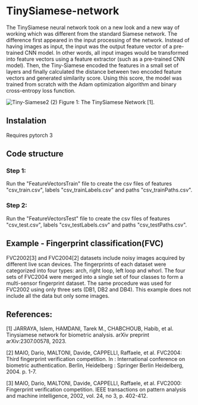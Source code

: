 # TinySiamese-network
The TinySiamese neural network took on a new look and a new way of working which was different from the standard Siamese network. The difference first appeared in the input processing of the network. 
Instead of having images as input, the input was the output feature vector of a pre-trained CNN model. In other words, all input images would be transformed into feature vectors using a feature extractor (such as a pre-trained CNN model).
Then, the Tiny-Siamese encoded the features in a small set of layers and finally calculated the distance between two encoded feature vectors and generated similarity score. Using this score, the model was trained from scratch with the Adam optimization algorithm and binary cross-entropy loss function.

![Tiny-Siamese2 (2)](https://github.com/Islem-Jarraya/TinySiamese-network/assets/79153028/d3774b70-9163-4e1b-9b98-b45a046b1135)
Figure 1: The TinySiamese Network [1].

## Instalation
Requires pytorch 3

## Code structure
### Step 1:
  Run the "FeatureVectorsTrain" file to create the csv files of features "csv_train.csv", labels "csv_trainLabels.csv" and paths "csv_trainPaths.csv".
### Step 2:
  Run the "FeatureVectorsTest" file to create the csv files of features "csv_test.csv", labels "csv_testLabels.csv" and paths "csv_testPaths.csv".
## Example - Fingerprint classification(FVC)
FVC2002[3] and FVC2004[2] datasets include noisy images acquired by different live scan devices. The fingerprints of each dataset were categorized into four types: arch, right loop, left loop and whorl. The four sets of FVC2004 were merged into a single set of four classes to form a multi-sensor fingerprint dataset. The same procedure was used for FVC2002 using only three sets (DB1, DB2 and DB4). This example does not include all the data but only some images.

## References:
[1] JARRAYA, Islem, HAMDANI, Tarek M., CHABCHOUB, Habib, et al. Tinysiamese network for biometric analysis. arXiv preprint arXiv:2307.00578, 2023.

[2] MAIO, Dario, MALTONI, Davide, CAPPELLI, Raffaele, et al. FVC2004: Third fingerprint verification competition. In : International conference on biometric authentication. Berlin, Heidelberg : Springer Berlin Heidelberg, 2004. p. 1-7.

[3] MAIO, Dario, MALTONI, Davide, CAPPELLI, Raffaele, et al. FVC2000: Fingerprint verification competition. IEEE transactions on pattern analysis and machine intelligence, 2002, vol. 24, no 3, p. 402-412.
